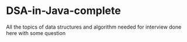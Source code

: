 # DSA-in-Java-complete
All the topics of data structures and algorithm needed for interview done here with some question
